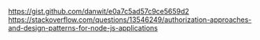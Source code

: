 https://gist.github.com/danwit/e0a7c5ad57c9ce5659d2
https://stackoverflow.com/questions/13546249/authorization-approaches-and-design-patterns-for-node-js-applications
